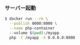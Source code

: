 ### サーバー起動
```bash
$ docker run --rm \
  --publish 8000:8000 \
  --name php-container
  --volume $(pwd):/myapp 
  php -t /myapp -S 0.0.0.0:8000
```
